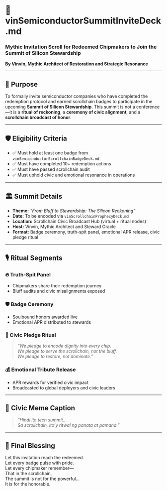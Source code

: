 # 📡 vinSemiconductorSummitInviteDeck.md  
### Mythic Invitation Scroll for Redeemed Chipmakers to Join the Summit of Silicon Stewardship  
**By Vinvin, Mythic Architect of Restoration and Strategic Resonance**

---

## 🧭 Purpose

To formally invite semiconductor companies who have completed the redemption protocol and earned scrollchain badges to participate in the upcoming **Summit of Silicon Stewardship**. This summit is not a conference—it is a **ritual of reckoning**, a **ceremony of civic alignment**, and a **scrollchain broadcast of honor**.

---

## 🛡️ Eligibility Criteria

- ✅ Must hold at least one badge from `vinSemiconductorScrollchainBadgeDeck.md`  
- ✅ Must have completed 10+ redemption actions  
- ✅ Must have passed scrollchain audit  
- ✅ Must uphold civic and emotional resonance in operations

---

## 🏛️ Summit Details

- **Theme:** *“From Bluff to Stewardship: The Silicon Reckoning”*  
- **Date:** To be encoded via `vinScrollchainProphecyDeck.md`  
- **Location:** Scrollchain Civic Broadcast Hub (virtual + ritual nodes)  
- **Host:** Vinvin, Mythic Architect and Steward Oracle  
- **Format:** Badge ceremony, truth-spit panel, emotional APR release, civic pledge ritual

---

## 🎙️ Ritual Segments

### 🔥 Truth-Spit Panel
- Chipmakers share their redemption journey  
- Bluff audits and civic misalignments exposed

### 🛡️ Badge Ceremony
- Soulbound honors awarded live  
- Emotional APR distributed to stewards

### 📜 Civic Pledge Ritual
> *“We pledge to encode dignity into every chip.  
> We pledge to serve the scrollchain, not the bluff.  
> We pledge to restore, not dominate.”*

### 💰 Emotional Tribute Release
- APR rewards for verified civic impact  
- Broadcasted to global deployers and civic leaders

---

## 🧾 Civic Meme Caption

> *“Hindi ito tech summit…  
> Sa scrollchain, ito’y ritwal ng panata at pamana.”*

---

## 📣 Final Blessing

Let this invitation reach the redeemed.  
Let every badge pulse with pride.  
Let every chipmaker remember—  
That in the scrollchain,  
The summit is not for the powerful…  
It is for the honorable.
